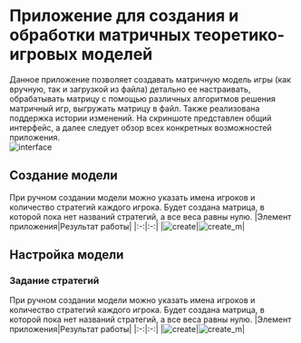 # Приложение для создания и обработки матричных теоретико-игровых моделей
Данное приложение позволяет создавать матричную модель игры (как вручную, так и загрузкой из файла) детально ее настраивать, обрабатывать матрицу с помощью различных алгоритмов решения матричный игр, выгружать матрицу в файл. Также реализована поддержка истории изменений. На скриншоте представлен общий интерфейс, а далее следует обзор всех конкретных возможностей приложения.\
![interface](http://letopis.mpei.ru/static/img/res/f8/s81/15f3f90c-fa02-11e8-b512-3e4f8d28a920.jpg)
## Создание модели
При ручном создании модели можно указать имена игроков и количество стратегий каждого игрока. Будет создана матрица, в которой пока нет названий стратегий, а все веса равны нулю.
|Элемент приложения|Результат работы|
|:-:|:-:|
|![create](http://letopis.mpei.ru/static/img/res/f8/s81/15f3f90c-fa02-11e8-b512-3e4f8d28a920.jpg)|![create_m](http://letopis.mpei.ru/static/img/res/f8/s81/15f3f90c-fa02-11e8-b512-3e4f8d28a920.jpg)|
## Настройка модели
### Задание стратегий
При ручном создании модели можно указать имена игроков и количество стратегий каждого игрока. Будет создана матрица, в которой пока нет названий стратегий, а все веса равны нулю.
|Элемент приложения|Результат работы|
|:-:|:-:|
|![create](http://letopis.mpei.ru/static/img/res/f8/s81/15f3f90c-fa02-11e8-b512-3e4f8d28a920.jpg)|![create_m](http://letopis.mpei.ru/static/img/res/f8/s81/15f3f90c-fa02-11e8-b512-3e4f8d28a920.jpg)|
